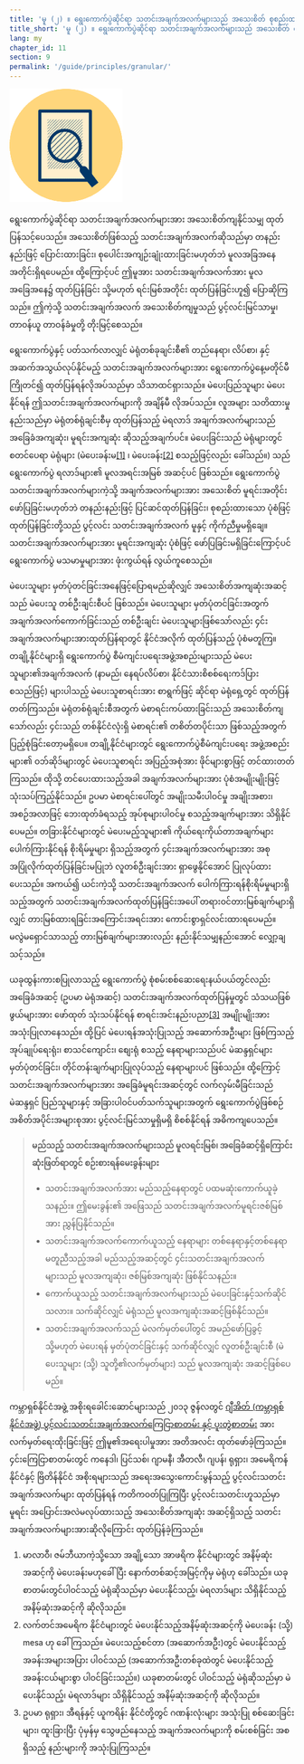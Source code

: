 ```yaml
---
title: 'မူ (၂) ။ ရွေးကောက်ပွဲဆိုင်ရာ သတင်းအချက်အလက်များသည် အသေးစိတ် စုစည်းထားသည့်အခါ ပွင့်လင်းမြင်သာမှုရှိသည်။'
title_short: 'မူ (၂) ။ ရွေးကောက်ပွဲဆိုင်ရာ သတင်းအချက်အလက်များသည် အသေးစိတ် စုစည်းထားသည့်အခါ ပွင့်လင်းမြင်သာမှုရှိသည်။'
lang: my
chapter_id: 11
section: 9
permalink: '/guide/principles/granular/'
---
```


![Granular](/assets/images/inventory/principles/granular.png)

ရွေးကောက်ပွဲဆိုင်ရာ သတင်းအချက်အလက်များအား အသေးစိတ်ကျနိုင်သမျှ ထုတ်ပြန်သင့်ပေသည်။ အသေးစိတ်ဖြစ်သည့် သတင်းအချက်အလက်ဆိုသည်မှာ တနည်းနည်းဖြင့် ပြောင်းထားခြင်း၊ စုပေါင်းအကျဉ်းချုံးထားခြင်းမဟုတ်ဘဲ မူလအခြအနေအတိုင်းရှိရပေမည်။ ထို့ကြောင့်ပင် ဤမူအား သတင်းအချက်အလက်အား မူလအခြေအနေ၌ ထုတ်ပြန်ခြင်း သို့မဟုတ် ရင်းမြစ်အတိုင်း ထုတ်ပြန်ခြင်းဟူ၍ ပြောဆိုကြသည်။ ဤကဲ့သို့ သတင်းအချက်အလက် အသေးစိတ်ကျမှုသည် ပွင့်လင်းမြင်သာမှု၊ တာဝန်ယူ တာဝန်ခံမှုတို့ တိုးမြင့်စေသည်။

ရွေးကောက်ပွဲနှင့် ပတ်သက်လာလျှင် မဲရုံတစ်ခုချင်းစီ၏ တည်နေရာ၊ လိပ်စာ၊ နှင့် အဆက်အသွယ်လုပ်နိုင်မည့် သတင်းအချက်အလက်များအား ရွေးကောက်ပွဲနေ့မတိုင်မီ ကြိုတင်၍ ထုတ်ပြန်ရန်လိုအပ်သည်မှာ သိသာထင်ရှားသည်။ မဲပေးပြည်သူများ မဲပေးနိုင်ရန် ဤသတင်းအချက်အလက်များကို အချိန်မီ လိုအပ်သည်။ လူအများ သတိထားမှုနည်းသည်မှာ မဲရုံတစ်ရုံချင်းစီမှ ထုတ်ပြန်သည့် မဲရလာဒ် အချက်အလက်များသည် အခြေခံအကျဆုံး၊ မူရင်းအကျဆုံး ဆိုသည့်အချက်ပင်။ မဲပေးခြင်းသည် မဲရုံများတွင် စတင်ပေရာ မဲရုံများ (မဲပေးခန်းမ[\[1\]](#footnote-1) ၊ မဲပေးခန်း[\[2\]](#footnote-2) စသည့်ဖြင့်လည်း ခေါ်သည်။) သည် ရွေးကောက်ပွဲ ရလာဒ်များ၏ မူလအရင်းအမြစ် အဆင့်ပင် ဖြစ်သည်။ ရွေးကောက်ပွဲ သတင်းအချက်အလက်များကဲ့သို့ အချက်အလက်များအား အသေးစိတ် မူရင်းအတိုင်းဖော်ပြခြင်းမဟုတ်ဘဲ တနည်းနည်းဖြင့် ပြင်ဆင်ထုတ်ပြန်ခြင်း၊ စုစည်းထားသော ပုံစံဖြင့် ထုတ်ပြန်ခြင်းတို့သည် ပွင့်လင်း သတင်းအချက်အလက် မူနှင့် ကိုက်ညီမှုမရှိချေ။ သတင်းအချက်အလက်များအား မူရင်းအကျဆုံး ပုံစံဖြင့် ဖော်ပြခြင်းမရှိခြင်းကြောင့်ပင် ရွေးကောက်ပွဲ မသမာမှုများအား ဖုံးကွယ်ရန် လွယ်ကူစေသည်။

မဲပေးသူများ မှတ်ပုံတင်ခြင်းအနေဖြင့်ပြောရမည်ဆိုလျှင် အသေးစိတ်အကျဆုံးအဆင့်သည် မဲပေးသူ တစ်ဦးချင်းစီပင် ဖြစ်သည်။ မဲပေးသူများ မှတ်ပုံတင်ခြင်းအတွက် အချက်အလက်ကောက်ခြင်းသည် တစ်ဦးချင်း မဲပေးသူများဖြစ်သော်လည်း ၄င်းအချက်အလက်များအားထုတ်ပြန်ရာတွင် နိုင်ငံအလိုက် ထုတ်ပြန်သည့် ပုံစံမတူကြ။ တချို့နိုင်ငံများရှိ ရွေးကောက်ပွဲ စီမံကျင်းပရေးအဖွဲ့အစည်းများသည် မဲပေးသူများ၏အချက်အလက် (နာမည်၊ နေရပ်လိပ်စာ၊ နိုင်ငံသားစိစစ်ရေးကဒ်ပြား စသည်ဖြင့်) များပါသည့် မဲပေးသူစာရင်းအား စာရွက်ဖြင့် ဆိုင်ရာ မဲရုံရှေ့တွင် ထုတ်ပြန်တတ်ကြသည်။ မဲရုံတစ်ရုံချင်းစီအတွက် မဲစာရင်းကပ်ထားခြင်းသည် အသေးစိတ်ကျသော်လည်း ၄င်းသည် တစ်နိုင်ငံလုံးရှိ မဲစာရင်း၏ တစိတ်တပိုင်းသာ ဖြစ်သည့်အတွက် ပြည့်စုံခြင်းတော့မရှိပေ။ တချို့နိုင်ငံများတွင် ရွေးကောက်ပွဲစီမံကျင်းပရေး အဖွဲ့အစည်းများ၏ ဝဘ်ဆိုဒ်များတွင် မဲပေးသူစာရင်း အပြည့်အစုံအား ဖိုင်များစွာဖြင့် တင်ထားတတ်ကြသည်။ ထိုသို့ တင်ပေးထားသည့်အခါ အချက်အလက်များအား ပုံစံအမျိုးမျိုးဖြင့် သုံးသပ်ကြည့်နိုင်သည်။ ဥပမာ မဲစာရင်းပေါ်တွင် အမျိုးသမီးပါဝင်မှု အချိုးအစား၊ အစဉ်အလာဖြင့် ဘေးထုတ်ခံရသည့် အုပ်စုများပါဝင်မှု စသည့်အချက်များအား သိရှိနိုင်ပေမည်။ တခြားနိုင်ငံများတွင် မဲပေးမည့်သူများ၏ ကိုယ်ရေးကိုယ်တာအချက်များ ပေါက်ကြားနိုင်ရန် စိုးရိမ်မှုများ ရှိသည့်အတွက် ၄င်းအချက်အလက်များအား အစုအပြုံလိုက်ထုတ်ပြန်ခြင်းမပြုဘဲ လူတစ်ဦးချင်းအား ရှာဖွေနိုင်အောင် ပြုလုပ်ထားပေးသည်။ အကယ်၍ ယင်းကဲ့သို့ သတင်းအချက်အလက် ပေါက်ကြားရန်စိုးရိမ်မှုများရှိသည့်အတွက် သတင်းအချက်အလက်ထုတ်ပြန်ခြင်းအပေါ် တရားဝင်တားမြစ်ချက်များရှိလျှင် တားမြစ်ထားရခြင်းအကြောင်းအရင်းအား ကောင်းစွာရှင်လင်းထားရပေမည်။ မလွဲမရှောင်သာသည့် တားမြစ်ချက်များအားလည်း နည်းနိုင်သမျှနည်းအောင် လျှော့ချသင့်သည်။

ယခုထွန်းကားစပြုလာသည့် ရွေးကောက်ပွဲ စုံစမ်းစစ်ဆေးရေးနယ်ပယ်တွင်လည်း အခြေခံအဆင့် (ဥပမာ မဲရုံအဆင့်) သတင်းအချက်အလက်ထုတ်ပြန်မှုတွင် သံသယဖြစ်ဖွယ်များအား ဖော်ထုတ် သုံးသပ်နိုင်ရန် စာရင်းအင်းနည်းပညာ[\[3\]](#footnote-3) အမျိုးမျိုးအား အသုံးပြုလာနေသည်။ ထို့ပြင် မဲပေးရန်အသုံးပြုသည့် အဆောက်အဦးများ ဖြစ်ကြသည့် အုပ်ချုပ်ရေးရုံး၊ စာသင်ကျောင်း၊ စျေးရုံ စသည့် နေရာများသည်ပင် မဲဆန္ဒရှင်များမှတ်ပုံတင်ခြင်း၊ တိုင်တန်းချက်များပြုလုပ်သည့် နေရာများပင် ဖြစ်သည်။ ထို့ကြောင့် သတင်းအချက်အလက်များအား အခြေခံမူရင်းအဆင့်တွင် လက်လှမ်းမီခြင်းသည် မဲဆန္ဒရှင် ပြည်သူများနှင့် အခြားပါဝင်ပတ်သက်သူများအတွက် ရွေးကောက်ပွဲဖြစ်စဉ် အစိတ်အပိုင်းအများစုအား ပွင့်လင်းမြင်သာမှုရှိမရှိ စိစစ်နိုင်ရန် အဓိကကျပေသည်။

> **မည်သည့် သတင်းအချက်အလက်များသည် မူလရင်းမြစ်၊ အခြေခံဆင့်ရှိကြောင်း ဆုံးဖြတ်ရာတွင် စဉ်းစားရန်မေးခွန်းများ**
>
> - သတင်းအချက်အလက်အား မည်သည့်နေရာတွင် ပထမဆုံးကောက်ယူခဲ့သနည်း။ ဤမေးခွန်း၏ အဖြေသည် သတင်းအချက်အလက်မူရင်းဇစ်မြစ်အား ညွှန်ပြနိုင်သည်။
> - သတင်းအချက်အလက်ကောက်ယူသည့် နေရာများ တစ်နေရာနှင့်တစ်နေရာ မတူညီသည့်အခါ မည်သည့်အဆင့်တွင် ၄င်းသတင်းအချက်အလက်များသည် မူလအကျဆုံး၊ ဇစ်မြစ်အကျဆုံး ဖြစ်နိုင်သနည်း။
> - ကောက်ယူသည့် သတင်းအချက်အလက်များသည် မဲပေးခြင်းနှင့်သက်ဆိုင်သလား။ သက်ဆိုင်လျှင် မဲရုံသည် မူလအကျဆုံးအဆင့်ဖြစ်နိုင်သည်။
> - သတင်းအချက်အလက်သည် မဲလက်မှတ်ပေါ်တွင် အမည်ဖော်ပြခွင့် သို့မဟုတ် မဲပေးရန် မှတ်ပုံတင်ခြင်းနှင့် သက်ဆိုင်လျှင် လူတစ်ဦးချင်းစီ (မဲပေးသူများ (သို့) သူတို့၏လက်မှတ်များ) သည် မူလအကျဆုံး အဆင့်ဖြစ်ပေမည်။

ကမ္ဘာရှစ်နိုင်ငံအဖွဲ့ အစိုးရခေါင်းဆောင်များသည် ၂၀၁၃ ဇွန်လတွင် [ဂျီအိတ် (ကမ္ဘာရှစ်နိုင်ငံအဖွဲ့) ပွင့်လင်းသတင်းအချက်အလက်ကြေငြာစာတမ်း နှင့် ပူးတွဲစာတမ်း](https://www.gov.uk/government/publications/open-data-charter/g8-open-data-charter-and-technical-annex#principle-2-quality-and-quantity) အား လက်မှတ်ရေးထိုးခြင်းဖြင့် ဤမူ၏အရေးပါမှုအား အတိအလင်း ထုတ်ဖော်ခဲ့ကြသည်။ ၄င်းကြေငြာစာတမ်းတွင် ကနေဒါ၊ ပြင်သစ်၊ ဂျာမနီ၊ အီတလီ၊ ဂျပန်၊ ရုရှား၊ အမေရိကန်နိုင်ငံနှင့် ဗြိတိန်နိုင်ငံ အစိုးရများသည် အရေးအသွေးကောင်းမွန်သည့် ပွင့်လင်းသတင်းအချက်အလက်များ ထုတ်ပြန်ရန် ကတိကဝတ်ပြုကြပြီး ပွင့်လင်းသတင်းဟူသည်မှာ မူရင်း အပြောင်းအလဲမလုပ်ထားသည့် အသေးစိတ်အကျဆုံး အဆင့်ရှိသည့် သတင်းအချက်အလက်များအားဆိုလိုကြောင်း ထုတ်ပြန်ခဲ့ကြသည်။

1.  [](#reference-1)မာလာဝီ၊ ဇမ်ဘီယာကဲ့သို့သော အချို့သော အာဖရိက နိုင်ငံများတွင် အနိမ့်ဆုံး အဆင့်ကို မဲပေးခန်းမဟုခေါ်ပြီး နောက်တစ်ဆင့်အမြင့်ကိုမှ မဲရုံဟု ခေါ်သည်။ ယခုစာတမ်းတွင်ပါဝင်သည့် မဲရုံဆိုသည်မှာ မဲပေးနိုင်သည့်၊ မဲရလာဒ်များ သိရှိနိုင်သည့် အနိမ့်ဆုံးအဆင့်ကို ဆိုလိုသည်။
2.  [](#reference-2)လက်တင်အမေရိက နိုင်ငံများတွင် မဲပေးနိုင်သည့်အနိမ့်ဆုံးအဆင့်ကို မဲပေးခန်း (သို့) mesa ဟု ခေါ်ကြသည်။ မဲပေးသည့်စင်တာ (အဆောက်အဦး)တွင် မဲပေးနိုင်သည့် အခန်းအများအပြား ပါဝင်သည် (အဆောက်အဦးတစ်ခုထဲတွင် မဲပေးနိုင်သည့် အခန်းငယ်များစွာ ပါဝင်ခြင်းသည်။) ယခုစာတမ်းတွင် ပါဝင်သည့် မဲရုံဆိုသည်မှာ မဲပေးနိုင်သည့်၊ မဲရလာဒ်များ သိရှိနိုင်သည့် အနိမ့်ဆုံးအဆင့်ကို ဆိုလိုသည်။
3.  [](#reference-3)ဥပမာ ရုရှား၊ အီရန်နှင့် ယူကရိန်း နိုင်ငံတို့တွင် ဂဏန်းလုံးများ အသုံးပြု စစ်ဆေးခြင်းများ၊ ထူးခြားပြီး ပုံမှန်မှ သွေဖည်နေသည့် အချက်အလက်များကို စမ်းစစ်ခြင်း အစရှိသည့် နည်းများကို အသုံးပြုကြသည်။
